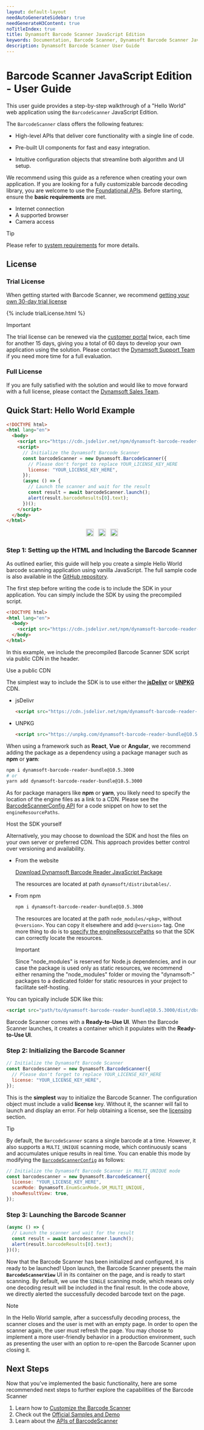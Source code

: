 ```yaml
---
layout: default-layout
needAutoGenerateSidebar: true
needGenerateH3Content: true
noTitleIndex: true
title: Dynamsoft Barcode Scanner JavaScript Edition
keywords: Documentation, Barcode Scanner, Dynamsoft Barcode Scanner JavaScript Edition,
description: Dynamsoft Barcode Scanner User Guide
---
```


# Barcode Scanner JavaScript Edition - User Guide

This user guide provides a step-by-step walkthrough of a "Hello World" web application using the `BarcodeScanner` JavaScript Edition.

The `BarcodeScanner` class offers the following features:

- High-level APIs that deliver core functionality with a single line of code.

- Pre-built UI components for fast and easy integration.

- Intuitive configuration objects that streamline both algorithm and UI setup.

We recommend using this guide as a reference when creating your own application. If you are looking for a fully customizable barcode decoding library, you are welcome to use the [Foundational APIs](https://www.dynamsoft.com/barcode-reader/docs/web/programming/javascript/user-guide/index.html). Before starting, ensure the **basic requirements** are met.

<!-- 
Thanks to its simplified APIs and built-in UI for video streaming, you can implement basic scanning functionality with just one line of code:

```js
new Dynamsoft.BarcodeScanner().launch().then(result=>alert(result.barcodeResults[0].text));
```

<p align="center" style="text-align:center; white-space: normal; ">
  <a target="_blank" href="https://jsfiddle.net/DynamsoftTeam/csm2f9wb/" title="Run via JSFiddle" style="text-decoration:none;">
    <img src="https://cdn.jsdelivr.net/npm/simple-icons@3.0.1/icons/jsfiddle.svg" alt="Run via JSFiddle" width="20" height="20" style="width:20px;height:20px;" >
  </a>
</p> 
-->

- Internet connection
- A supported browser
- Camera access

> [!TIP]
> Please refer to [system requirements](https://www.dynamsoft.com/barcode-reader/docs/web/programming/javascript/faq/system-requirement.html) for more details.

## License

### Trial License

<!-- When getting started with Barcode Scanner, we recommend getting your own 30-day trial license through the [customer portal](https://www.dynamsoft.com/customer/license/trialLicense/?product=dbr&utm_source=guide&package=js). The trial license can be renewed via the same customer portal twice, each time for another 15 days, giving you a total of 60 days to develop your own application using the solution. Please contact the [Dynamsoft Support Team](https://www.dynamsoft.com/company/contact/) if you need more time for a full evaluation.

> [!NOTE]
> The **Barcode Scanner** license contains a license for the **Dynamsoft Barcode Reader**, and the **Dynamsoft Camera Enhancer** since the Barcode Scanner builds on top of those two products. 
-->

When getting started with Barcode Scanner, we recommend [getting your own 30-day trial license](https://www.dynamsoft.com/customer/license/trialLicense/?product=dbr&utm_source=guide&package=js)

{% include trialLicense.html %}

> [!IMPORTANT]
> The trial license can be renewed via the [customer portal](https://www.dynamsoft.com/customer/license/trialLicense/?product=dbr&utm_source=guide&package=js) twice, each time for another 15 days, giving you a total of 60 days to develop your own application using the solution. Please contact the [Dynamsoft Support Team](https://www.dynamsoft.com/company/contact/) if you need more time for a full evaluation.

### Full License

If you are fully satisfied with the solution and would like to move forward with a full license, please contact the [Dynamsoft Sales Team](https://www.dynamsoft.com/company/contact/).

## Quick Start: Hello World Example

```html
<!DOCTYPE html>
<html lang="en">
  <body>
    <script src="https://cdn.jsdelivr.net/npm/dynamsoft-barcode-reader-bundle@10.5.3000/dist/dbr.bundle.js"></script>
    <script>
      // Initialize the Dynamsoft Barcode Scanner
      const barcodeScanner = new Dynamsoft.BarcodeScanner({
        // Please don't forget to replace YOUR_LICENSE_KEY_HERE
        license: "YOUR_LICENSE_KEY_HERE",
      });
      (async () => {
        // Launch the scanner and wait for the result
        const result = await barcodeScanner.launch();
        alert(result.barcodeResults[0].text);
      })();
    </script>
  </body>
</html>
```

<p align="center" style="text-align:center; white-space: normal; ">
  <a target="_blank" href="https://github.com/Dynamsoft/barcode-reader-javascript-samples/blob/v10.5.30/barcode-scanner-api-samples/scan-single-barcode/hello-world.html" title="Code in Github" style="text-decoration:none;">
    <img src="https://cdn.jsdelivr.net/npm/simple-icons@3.0.1/icons/github.svg" alt="Code in Github" width="20" height="20" style="width:20px;height:20px;">
  </a>
  &nbsp;
  <a target="_blank" href="https://jsfiddle.net/DynamsoftTeam/gcqjf5r7/" title="Run via JSFiddle" style="text-decoration:none;">
    <img src="https://cdn.jsdelivr.net/npm/simple-icons@3.0.1/icons/jsfiddle.svg" alt="Run via JSFiddle" width="20" height="20" style="width:20px;height:20px;" >
  </a>
  &nbsp;
  <a target="_blank" href="https://demo.dynamsoft.com/Samples/DBR/JS/barcode-scanner-api-samples/scan-single-barcode/hello-world.html?ver=10.5.30&utm_source=guide" title="Run in Dynamsoft" style="text-decoration:none;">
    <img src="https://cdn.jsdelivr.net/npm/@fortawesome/fontawesome-free@6.0.0/svgs/solid/circle-play.svg" alt="Run in Dynamsoft" width="20" height="20" style="width:20px;height:20px;">
  </a>
</p>

### Step 1: Setting up the HTML and Including the Barcode Scanner

As outlined earlier, this guide will help you create a simple Hello World barcode scanning application using vanilla JavaScript. The full sample code is also available in the [GitHub repository](https://github.com/Dynamsoft/barcode-reader-javascript-samples/tree/v10.5.30).

The first step before writing the code is to include the SDK in your application. You can simply include the SDK by using the precompiled script.

```html
<!DOCTYPE html>
<html lang="en">
  <body>
    <script src="https://cdn.jsdelivr.net/npm/dynamsoft-barcode-reader-bundle@10.5.3000/dist/dbr.bundle.js"></script>
  </body>
</html>
```

In this example, we include the precompiled Barcode Scanner SDK script via public CDN in the header.

<div class="multi-panel-switching-prefix"></div>

<div class="multi-panel-start"></div>
<div class="multi-panel-title">Use a public CDN</div>

The simplest way to include the SDK is to use either the [**jsDelivr**](https://jsdelivr.com/) or [**UNPKG**](https://unpkg.com/) CDN.

- jsDelivr

  ```html
  <script src="https://cdn.jsdelivr.net/npm/dynamsoft-barcode-reader-bundle@10.5.3000/dist/dbr.bundle.js"></script>
  ```

- UNPKG

  ```html
  <script src="https://unpkg.com/dynamsoft-barcode-reader-bundle@10.5.3000/dist/dbr.bundle.js"></script>
  ```

When using a framework such as **React**, **Vue** or **Angular**, we recommend adding the package as a dependency using a package manager such as **npm** or **yarn**:

  ```sh
  npm i dynamsoft-barcode-reader-bundle@10.5.3000
  # or
  yarn add dynamsoft-barcode-reader-bundle@10.5.3000
  ```

As for package managers like **npm** or **yarn**, you likely need to specify the location of the engine files as a link to a CDN. Please see the [BarcodeScannerConfig API](https://www.dynamsoft.com/barcode-reader/docs/web/programming/javascript/api-reference/barcode-scanner.html#barcodescannerconfig) for a code snippet on how to set the `engineResourcePaths`.
<div class="multi-panel-end"></div>

<div class="multi-panel-start"></div>
<div class="multi-panel-title">Host the SDK yourself</div>

Alternatively, you may choose to download the SDK and host the files on your own server or preferred CDN. This approach provides better control over versioning and availability.

- From the website

  [Download Dynamsoft Barcode Reader JavaScript Package](https://www.dynamsoft.com/barcode-reader/downloads/?ver=10.5.30&utm_source=guide&product=dbr&package=js)

  The resources are located at path `dynamsoft/distributables/`.

- From npm

  ```sh
  npm i dynamsoft-barcode-reader-bundle@10.5.3000
  ```

  The resources are located at the path `node_modules/<pkg>`, without `@<version>`. You can copy it elsewhere and add `@<version>` tag. One more thing to do is to [specify the engineResourcePaths](https://www.dynamsoft.com/barcode-reader/docs/web/programming/javascript/api-reference/barcode-scanner.html#barcodescannerconfig) so that the SDK can correctly locate the resources.
  
  > [!IMPORTANT]
  > Since "node_modules" is reserved for Node.js dependencies, and in our case the package is used only as static resources, we recommend either renaming the "node_modules" folder or moving the "dynamsoft-" packages to a dedicated folder for static resources in your project to facilitate self-hosting.

You can typically include SDK like this:

```html
<script src="path/to/dynamsoft-barcode-reader-bundle@10.5.3000/dist/dbr.bundle.js"></script>
```
<div class="multi-panel-end"></div>

<div class="multi-panel-switching-end"></div>

Barcode Scanner comes with a **Ready-to-Use UI**. When the Barcode Scanner launches, it creates a container which it populates with the **Ready-to-Use UI**.

### Step 2: Initializing the Barcode Scanner

```js
// Initialize the Dynamsoft Barcode Scanner
const Barcodescanner = new Dynamsoft.BarcodeScanner({
  // Please don't forget to replace YOUR_LICENSE_KEY_HERE
  license: "YOUR_LICENSE_KEY_HERE", 
});
```

This is the **simplest** way to initialize the Barcode Scanner. The configuration object must include a valid **license** key. Without it, the scanner will fail to launch and display an error. For help obtaining a license, see the [licensing](#license) section.

> [!TIP]
> By default, the `BarcodeScanner` scans a single barcode at a time. However, it also supports a `MULTI_UNIQUE` scanning mode, which continuously scans and accumulates unique results in real time. You can enable this mode by modifying the [`BarcodeScannerConfig`](https://www.dynamsoft.com/barcode-reader/docs/web/programming/javascript/api-reference/barcode-scanner.html#barcodescannerconfig) as follows:

```js
// Initialize the Dynamsoft Barcode Scanner in MULTI_UNIQUE mode
const barcodescanner = new Dynamsoft.BarcodeScanner({
  license: "YOUR_LICENSE_KEY_HERE",
  scanMode: Dynamsoft.EnumScanMode.SM_MULTI_UNIQUE,
  showResultView: true,
});
```

### Step 3: Launching the Barcode Scanner

```js
(async () => {
  // Launch the scanner and wait for the result
  const result = await barcodescanner.launch();
  alert(result.barcodeResults[0].text);
})();
```

Now that the Barcode Scanner has been initialized and configured, it is ready to be launched! Upon launch, the Barcode Scanner presents the main **`BarcodeScannerView`** UI in its container on the page, and is ready to start scanning. By default, we use the `SINGLE` scanning mode, which means only one decoding result will be included in the final result. In the code above, we directly alerted the successfully decoded barcode text on the page.

> [!NOTE]
> In the Hello World sample, after a successfully decoding process, the scanner closes and the user is met with an empty page. In order to open the scanner again, the user must refresh the page. You may choose to implement a more user-friendly behavior in a production environment, such as presenting the user with an option to re-open the Barcode Scanner upon closing it.

## Next Steps

Now that you've implemented the basic functionality, here are some recommended next steps to further explore the capabilities of the Barcode Scanner

1. Learn how to [Customize the Barcode Scanner](https://www.dynamsoft.com/barcode-reader/docs/web/programming/javascript/user-guide/barcode-scanner-customization.html)
2. Check out the [Official Samples and Demo](https://www.dynamsoft.com/barcode-reader/docs/web/programming/javascript/samples-demos/index.html?ver=10.5.3000)
3. Learn about the [APIs of BarcodeScanner](https://www.dynamsoft.com/barcode-reader/docs/web/programming/javascript/api-reference/barcode-scanner.html?ver=10.5.3000)
